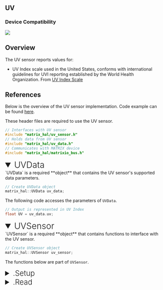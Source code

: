 <h2 style="padding-top:0">UV</h2>

### Device Compatibility
<img class="creator-compatibility-icon" src="../../img/creator-icon.svg">

## Overview

The UV sensor reports values for:

* UV Index scale used in the United States, conforms with international guidelines for UVI reporting established by the World Health Organization.  From <a href="https://www.epa.gov/sunsafety/uv-index-scale-0" target="_blank">UV Index Scale</a>

## References

Below is the overview of the UV sensor implementation. Code example can be found [here](/matrix-hal/examples/uv).

These header files are required to use the UV sensor.

```c++
// Interfaces with UV sensor
#include "matrix_hal/uv_sensor.h"
// Holds data from UV sensor
#include "matrix_hal/uv_data.h"
// Communicates with MATRIX device
#include "matrix_hal/matrixio_bus.h"
```

<details markdown="1" open>
<summary style="font-size: 1.75rem; font-weight: 300;">UVData</summary>
`UVData` is a required **object** that contains the UV sensor's supported data parameters.

```c++
// Create UVData object
matrix_hal::UVData uv_data;
```

The following code accesses the parameters of `UVData`.

```c++
// Output is represented in UV Index
float UV = uv_data.uv;
```
</details>

<details markdown="1" open>
<summary style="font-size: 1.75rem; font-weight: 300;">UVSensor</summary>
`UVSensor` is a required **object** that contains functions to interface with the UV sensor.

```c++
// Create UVSensor object
matrix_hal::UVSensor uv_sensor;
```
The functions below are part of `UVSensor`.

<details markdown="1">
<summary style="font-size: 1.5rem; font-weight: 300;">.Setup</summary>
`Setup` is a **function** that takes a `MatrixIOBus` object as a parameter and sets that object as the bus to use for communicating with MATRIX device.

```c++
// Function declaration in header file
void Setup(MatrixIOBus *bus);
```

```c++
// Set uv_sensor to use MatrixIOBus bus
uv_sensor.Setup(&bus);
```
</details>

<details markdown="1">
<summary style="font-size: 1.5rem; font-weight: 300;">.Read</summary>
`Read` is a **function** that takes a `UVData` object as a parameter and writes the current humidity sensor data into the `UVData` object.

```c++
// Function declaration in header file
bool Read(UVData *data);
```

```c++
// Overwrites uv_data with new data from UV sensor
uv_sensor.Read(&uv_data);
```
</details>
</details>